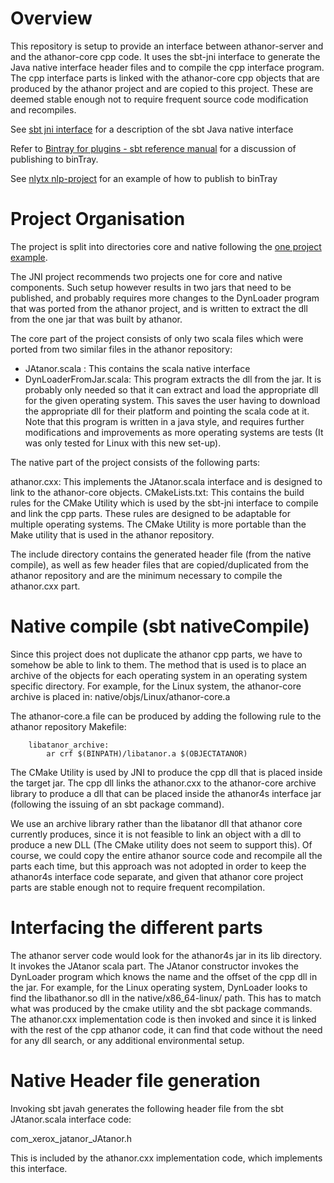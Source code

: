 # Overview

This repository is setup to provide an interface between athanor-server and
and the athanor-core cpp code. It uses the sbt-jni interface to generate 
the Java native interface header files and to compile the cpp interface 
program. The cpp interface parts is linked with the athanor-core cpp 
objects that are produced by the athanor project and are copied to this 
project. These are deemed stable enough not to require frequent source 
code modification and recompiles. 

See [sbt jni interface](https://index.scala-lang.org/jodersky/sbt-jni/jni-library/0.4.4?target=_2.11)
for a description of  the sbt Java native interface 

Refer to [Bintray for plugins - sbt reference manual](http://www.scala-sbt.org/0.13/docs/Bintray-For-Plugins.html) 
for a discussion of publishing to binTray. 

See [nlytx nlp-project](https://github.com/nlytx/nlytx-nlp/blob/master/build.sbt) for an example 
of how to publish to binTray 
 
# Project Organisation 

The project is split into directories core and native 
following the [one project example](https://github.com/jodersky/sbt-jni/tree/master/plugin/src/sbt-test/sbt-jni/oneproject). 

The JNI project recommends two projects one for core and native components. Such setup however results in two jars that need to be 
published, and probably requires more changes to the DynLoader program that was ported from the athanor project, and is 
written to extract the dll from the one jar that was built by athanor. 

The core part of the project consists of only two scala files which were ported from two similar files in 
the athanor repository: 

- JAtanor.scala : This contains the scala native interface
- DynLoaderFromJar.scala: This program extracts the dll from the jar. It is probably only needed so that it 
can extract and load the appropriate dll for the given operating system. This saves the user having to download
the appropriate dll for their platform and pointing the scala code at it.
Note that this program is written in a java style, and requires further modifications and improvements as 
more operating systems are tests (It was only tested for Linux with this new set-up).
   
The native part of the project consists of the following parts: 

athanor.cxx: This implements the JAtanor.scala interface and is designed to link to the athanor-core objects.
CMakeLists.txt: This contains the build rules for the CMake Utility which is used by the sbt-jni interface
to compile and link the cpp parts. These rules are designed to be adaptable for multiple operating systems.
The CMake Utility is more portable than the Make utility that is used in the athanor repository.  

The include directory contains the generated header file (from the native compile), as well as few header 
files that are copied/duplicated from the athanor repository and are the minimum necessary to compile the 
athanor.cxx part.
 
# Native compile (sbt nativeCompile) 

Since this project does not duplicate the athanor cpp parts, we have to somehow be able to link to them. 
The method that is used is to place an archive of the objects for each operating system in an operating
system specific directory. For example, for the Linux system, the athanor-core archive is placed in: 
native/objs/Linux/athanor-core.a 

The athanor-core.a file can be produced by adding the following rule to the athanor repository Makefile: 

        libatanor_archive: 
            ar crf $(BINPATH)/libatanor.a $(OBJECTATANOR)


The CMake Utility is used by JNI to produce the cpp dll that is placed inside the target jar. The cpp dll 
links the athanor.cxx to the athanor-core archive library to produce a dll that can be placed inside the
athanor4s interface jar (following the issuing of an sbt package command). 

We use an archive library rather than the libatanor dll that athanor core currently produces, since it 
is not feasible to link an object with a dll to produce a new DLL (The CMake utility does not seem to 
support this). Of course, we could copy the entire athanor source code and recompile all the parts 
each time, but this approach was not adopted in order to keep the athanor4s interface code separate, 
and given that athanor core project parts are stable enough not to require frequent recompilation.

# Interfacing the different parts 

The athanor server code would look for the athanor4s jar in its lib directory. It invokes the JAtanor 
scala part. The JAtanor constructor invokes the DynLoader program which knows the name and the offset 
of the cpp dll in the jar. For example, for the Linux operating system, DynLoader looks to find the 
libathanor.so dll in the native/x86_64-linux/ path. This has to match what was produced by the 
cmake utility and the sbt package commands. The athanor.cxx implementation code is then invoked 
and since it is linked with the rest of the cpp athanor code, it can find that code without the 
need for any dll search, or any additional environmental setup.
 
 
# Native Header file generation

Invoking sbt javah generates the following header file from the sbt JAtanor.scala interface 
code:
 
  com_xerox_jatanor_JAtanor.h

This is included by the athanor.cxx implementation code, which implements this interface. 



  

